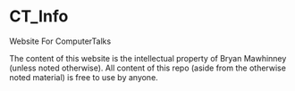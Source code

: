 # CT_Info
Website For ComputerTalks

The content of this website is the intellectual property of Bryan Mawhinney (unless noted otherwise).  All content of this repo (aside from the otherwise noted material) is free to use by anyone.
